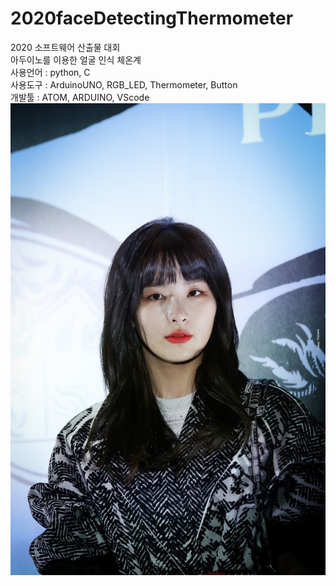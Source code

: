 # 2020faceDetectingThermometer
2020 소프트웨어 산출물 대회<br>
아두이노를 이용한 얼굴 인식 체온계<br>
사용언어 : python, C<br>
사용도구 : ArduinoUNO, RGB_LED, Thermometer, Button<br>
개발툴 : ATOM, ARDUINO, VScode<br>
<img src="https://github.com/KoYejune0302/2020faceDetectingThermometer/blob/main/source/seulgi1.jpg?raw=true">
